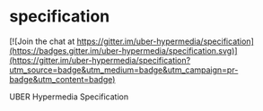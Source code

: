 specification
=============

[![Join the chat at https://gitter.im/uber-hypermedia/specification](https://badges.gitter.im/uber-hypermedia/specification.svg)](https://gitter.im/uber-hypermedia/specification?utm_source=badge&utm_medium=badge&utm_campaign=pr-badge&utm_content=badge)

UBER Hypermedia Specification
